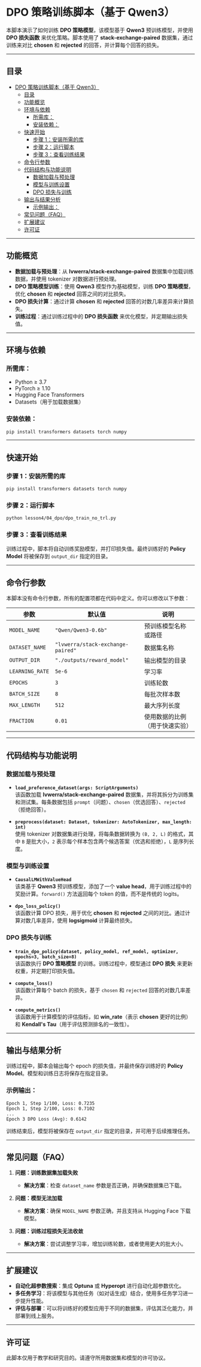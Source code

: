 
# DPO 策略训练脚本（基于 Qwen3）

本脚本演示了如何训练 **DPO 策略模型**，该模型基于 **Qwen3** 预训练模型，并使用 **DPO 损失函数** 来优化策略。脚本使用了 **stack-exchange-paired** 数据集，通过训练来对比 **chosen** 和 **rejected** 的回答，并计算每个回答的损失。

---

## 目录
- [DPO 策略训练脚本（基于 Qwen3）](#dpo-策略训练脚本基于-qwen3)
  - [目录](#目录)
  - [功能概览](#功能概览)
  - [环境与依赖](#环境与依赖)
    - [所需库：](#所需库)
    - [安装依赖：](#安装依赖)
  - [快速开始](#快速开始)
    - [步骤 1：安装所需的库](#步骤-1安装所需的库)
    - [步骤 2：运行脚本](#步骤-2运行脚本)
    - [步骤 3：查看训练结果](#步骤-3查看训练结果)
  - [命令行参数](#命令行参数)
  - [代码结构与功能说明](#代码结构与功能说明)
    - [数据加载与预处理](#数据加载与预处理)
    - [模型与训练设置](#模型与训练设置)
    - [DPO 损失与训练](#dpo-损失与训练)
  - [输出与结果分析](#输出与结果分析)
    - [示例输出：](#示例输出)
  - [常见问题（FAQ）](#常见问题faq)
  - [扩展建议](#扩展建议)
  - [许可证](#许可证)

---

## 功能概览

- **数据加载与预处理**：从 **lvwerra/stack-exchange-paired** 数据集中加载训练数据，并使用 tokenizer 对数据进行预处理。
- **DPO 策略模型训练**：使用 **Qwen3** 模型作为基础模型，训练 **DPO 策略模型**，优化 **chosen** 和 **rejected** 回答之间的对比损失。
- **DPO 损失计算**：通过计算 **chosen** 和 **rejected** 回答的对数几率差异来计算损失。
- **训练过程**：通过训练过程中的 **DPO 损失函数** 来优化模型，并定期输出损失值。

---

## 环境与依赖

### 所需库：
- Python ≥ 3.7
- PyTorch ≥ 1.10
- Hugging Face Transformers
- Datasets（用于加载数据集）

### 安装依赖：
```bash
pip install transformers datasets torch numpy
```

---

## 快速开始

### 步骤 1：安装所需的库
```bash
pip install transformers datasets torch numpy
```

### 步骤 2：运行脚本
```bash
python lesson4/04_dpo/dpo_train_no_trl.py
```

### 步骤 3：查看训练结果
训练过程中，脚本将自动训练奖励模型，并打印损失值。最终训练好的 **Policy Model** 将被保存到 `output_dir` 指定的目录。

---

## 命令行参数

本脚本没有命令行参数，所有的配置项都在代码中定义。你可以修改以下参数：

| 参数              | 默认值                   | 说明 |
|-------------------|--------------------------|------|
| `MODEL_NAME`      | `"Qwen/Qwen3-0.6b"`       | 预训练模型名称或路径 |
| `DATASET_NAME`    | `"lvwerra/stack-exchange-paired"` | 数据集名称 |
| `OUTPUT_DIR`      | `"./outputs/reward_model"` | 输出模型的目录 |
| `LEARNING_RATE`   | `5e-6`                    | 学习率 |
| `EPOCHS`          | `3`                       | 训练轮数 |
| `BATCH_SIZE`      | `8`                       | 每批次样本数 |
| `MAX_LENGTH`      | `512`                     | 最大序列长度 |
| `FRACTION`        | `0.01`                    | 使用数据的比例（用于快速实验） |

---

## 代码结构与功能说明

### 数据加载与预处理

- **`load_preference_dataset(args: ScriptArguments)`**  
  该函数加载 **lvwerra/stack-exchange-paired** 数据集，并将其拆分为训练集和测试集。每条数据包括 `prompt`（问题）、`chosen`（优选回答）、`rejected`（拒绝回答）。

- **`preprocess(dataset: Dataset, tokenizer: AutoTokenizer, max_length: int)`**  
  使用 tokenizer 对数据集进行处理，将每条数据转换为 `(B, 2, L)` 的格式，其中 `B` 是批大小，`2` 表示每个样本包含两个候选答案（优选和拒绝），`L` 是序列长度。

### 模型与训练设置

- **`CausalLMWithValueHead`**  
  该类基于 **Qwen3** 预训练模型，添加了一个 **value head**，用于训练过程中的奖励计算。`forward()` 方法返回每个 token 的值，而不是传统的 logits。

- **`dpo_loss_policy()`**  
  该函数计算 DPO 损失，用于优化 **chosen** 和 **rejected** 之间的对比。通过计算对数几率差异，使用 **logsigmoid** 计算最终损失。

### DPO 损失与训练

- **`train_dpo_policy(dataset, policy_model, ref_model, optimizer, epochs=3, batch_size=8)`**  
  该函数执行 **DPO 策略模型** 的训练。训练过程中，模型通过 **DPO 损失** 来更新权重，并定期打印损失值。

- **`compute_loss()`**  
  该函数计算每个 batch 的损失，基于 `chosen` 和 `rejected` 回答的对数几率差异。

- **`compute_metrics()`**  
  该函数用于计算模型的评估指标，如 **win_rate**（表示 **chosen** 更好的比例）和 **Kendall's Tau**（用于评估预测排名的一致性）。

---

## 输出与结果分析

训练过程中，脚本会输出每个 epoch 的损失值，并最终保存训练好的 **Policy Model**。模型和训练日志将保存在指定目录。

### 示例输出：
```text
Epoch 1, Step 1/100, Loss: 0.7235
Epoch 1, Step 2/100, Loss: 0.7102
...
Epoch 3 DPO Loss (Avg): 0.6142
```

训练结束后，模型将被保存在 `output_dir` 指定的目录，并可用于后续推理任务。

---

## 常见问题（FAQ）

1. **问题：训练数据集加载失败**
   - **解决方案**：检查 `dataset_name` 参数是否正确，并确保数据集已下载。

2. **问题：模型无法加载**
   - **解决方案**：确保 `MODEL_NAME` 参数正确，并且支持从 Hugging Face 下载模型。

3. **问题：训练过程损失无法收敛**
   - **解决方案**：尝试调整学习率，增加训练轮数，或者使用更大的批大小。

---

## 扩展建议

- **自动化超参数搜索**：集成 **Optuna** 或 **Hyperopt** 进行自动化超参数优化。
- **多任务学习**：将该模型与其他任务（如对话生成）结合，使用多任务学习进一步提升性能。
- **评估与部署**：可以将训练好的模型应用于不同的数据集，评估其泛化能力，并部署到线上服务。

---

## 许可证

此脚本仅用于教学和研究目的。请遵守所用数据集和模型的许可协议。
